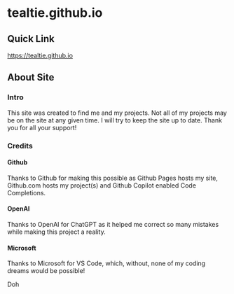# tealtie.github.io
## Quick Link
https://tealtie.github.io
## About Site
### Intro
This site was created to find me and my projects. Not all of my projects may be on the site at any given time. I will try to keep the site up to date. Thank you for all your support!
### Credits
#### Github
Thanks to Github for making this possible as Github Pages hosts my site, Github.com hosts my project(s) and Github Copilot enabled Code Completions.
#### OpenAI
Thanks to OpenAI for ChatGPT as it helped me correct so many mistakes while making this project a reality.
#### Microsoft
Thanks to Microsoft for VS Code, which, without, none of my coding dreams would be possible!

Doh

